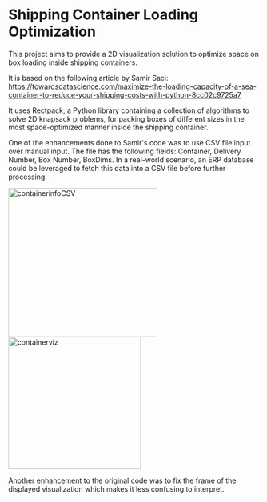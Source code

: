 # Shipping Container Loading Optimization

This project aims to provide a 2D visualization solution to optimize space on box loading inside shipping containers. 
 
It is based on the following article by Samir Saci: https://towardsdatascience.com/maximize-the-loading-capacity-of-a-sea-container-to-reduce-your-shipping-costs-with-python-8cc02c9725a7

It uses Rectpack, a Python library containing a collection of algorithms to solve 2D knapsack problems, for packing boxes of different sizes in the most space-optimized manner inside the shipping container.

One of the enhancements done to Samir's code was to use CSV file input over manual input. The file has the following fields: Container, Delivery Number, Box Number, BoxDims.
In a real-world scenario, an ERP database could be leveraged to fetch this data into a CSV file before further processing.

<img width="298" alt="containerinfoCSV" src="https://github.com/ojasbhanarkar04/shipping-container-loading-optimization/assets/166156913/1f280da8-4466-41cc-af73-ef8c696e0901">

<img width="265" alt="containerviz" src="https://github.com/ojasbhanarkar04/shipping-container-loading-optimization/assets/166156913/c1125b7e-4862-40cc-8752-f5fbabd335ac">
 
Another enhancement to the original code was to fix the frame of the displayed visualization which makes it less confusing to interpret.
